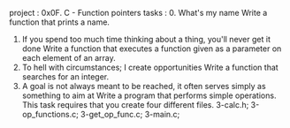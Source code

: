 project :
0x0F. C - Function pointers
tasks :
0. What's my name
Write a function that prints a name.
1. If you spend too much time thinking about a thing, you'll never get it done
Write a function that executes a function given as a parameter on each element of an array.
2. To hell with circumstances; I create opportunities
Write a function that searches for an integer.
3. A goal is not always meant to be reached, it often serves simply as something to aim at
Write a program that performs simple operations.
This task requires that you create four different files.
3-calc.h;
3-op_functions.c;
3-get_op_func.c;
3-main.c;

